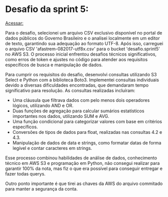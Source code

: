 # Desafio da sprint 5: 

[Acessar:](https://github.com/analuizafreitasbs/Sprints/tree/main/Sprint5/Desafio)

Para o desafio, selecionei um arquivo CSV exclusivo disponível no portal de dados públicos do Governo Brasileiro e o analisei localmente em um editor de texto, garantindo sua adequação ao formato UTF-8. Após isso, carreguei o arquivo CSV 'afastrem-082017-utf8x.csv' para o bucket 'desafio.sprint5' no AWS S3. O processo inicial enfrentou desafios técnicos significativos, como erros de token e ajustes no código para atender aos requisitos específicos de busca e manipulação de dados.

Para cumprir os requisitos do desafio, desenvolvi consultas utilizando S3 Select e Python com a biblioteca Boto3. Implementei consultas individuais devido a diversas dificuldades encontradas, que demandaram tempo significativo para resolução. As consultas realizadas incluíram:

- Uma cláusula que filtrava dados com pelo menos dois operadores lógicos, utilizando AND e OR.
- Duas funções de agregação para calcular sumários estatísticos importantes nos dados, utilizando SUM e AVG.
- Uma função condicional para categorizar valores com base em critérios específicos.
- Conversões de tipos de dados para float, realizadas nas consultas 4.2 e 4.3.
- Manipulação de dados de data e strings, como formatar datas de forma legível e contar caracteres em strings.

Esse processo combinou habilidades de análise de dados, conhecimento técnico em AWS S3 e programação em Python, não consegui realizar para garantir 100%  da nota, mas fiz o que era possível para conseguir entregar e fazer todas querys.

Outro ponto importante é que tirei as chaves da AWS do arquivo commitado para manter a segurança da conta.
